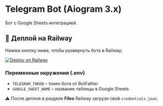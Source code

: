 # Telegram Bot (Aiogram 3.x)

Бот с Google Sheets интеграцией.

## 🚀 Деплой на Railway

Нажми кнопку ниже, чтобы развернуть бота в Railway:

[![Deploy on Railway](https://railway.app/button.svg)](https://railway.app/new/template?template=https://github.com/YOUR_USERNAME/telegram-bot)

### Переменные окружения (.env)
- `TELEGRAM_TOKEN` – токен бота от BotFather
- `GOOGLE_SHEET_NAME` – название таблицы в Google Sheets

⚠️ После деплоя в разделе **Files** Railway загрузи свой `credentials.json`.
